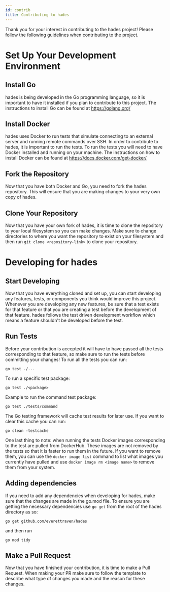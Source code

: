 ```yaml
---
id: contrib
title: Contributing to hades
---
```


Thank you for your interest in contributing to the hades project! Please follow the following guidelines when contributing to the project.

# Set Up Your Development Environment

## Install Go
hades is being developed in the Go programming language, so it is important to have it installed if you plan to contribute to this project. The instructions to install Go can be found at https://golang.org/

## Install Docker
hades uses Docker to run tests that simulate connecting to an external server and running remote commands over SSH. In order to contribute to hades, it is important to run the tests. To run the tests you will need to have Docker installed and running on your machine. The instructions on how to install Docker can be found at https://docs.docker.com/get-docker/

## Fork the Repository
Now that you have both Docker and Go, you need to fork the hades repository. This will ensure that you are making changes to your very own copy of hades.

## Clone Your Repository
Now that you have your own fork of hades, it is time to clone the repository to your local filesystem so you can make changes. Make sure to change directories to where you want the repository to exist on your filesystem and then run `git clone <repository-link>` to clone your repository.

# Developing for hades

## Start Developing
Now that you have everything cloned and set up, you can start developing any features, tests, or components you think would improve this project. Whenever you are developing any new features, be sure that a test exists for that feature or that you are creating a test before the development of that feature. hades follows the test driven development workflow which means a feature shouldn't be developed before the test. 

## Run Tests
Before your contribution is accepted it will have to have passed all the tests corresponding to that feature, so make sure to run the tests before committing your changes! To run all the tests you can run:
```
go test ./...
```

To run a specific test package:
```
go test ./<package>
```

Example to run the command test package:
```
go test ./tests/command
```

The Go testing framework will cache test results for later use. If you want to clear this cache you can run:

```
go clean -testcache
```

One last thing to note: when running the tests Docker images corresponding to the test are pulled from DockerHub. These images are not removed by the tests so that it is faster to run them in the future. If you want to remove them, you can use the `docker image list` command to list what images you currently have pulled and use `docker image rm <image name>` to remove them from your system.

## Adding dependencies
If you need to add any dependencies when developing for hades, make sure that the changes are made in the go.mod file. To ensure you are getting the necessary dependencies use `go get` from the root of the hades directory as so:

```
go get github.com/everettraven/hades
```

and then run 

```
go mod tidy
```

## Make a Pull Request
Now that you have finished your contribution, it is time to make a Pull Request. When making your PR make sure to follow the template to describe what type of changes you made and the reason for these changes.